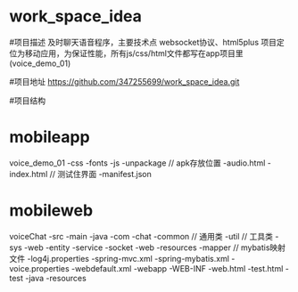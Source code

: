 # work_space_idea

#项目描述
及时聊天语音程序，主要技术点 websocket协议、html5plus
项目定位为移动应用，为保证性能，所有js/css/html文件都写在app项目里(voice_demo_01)

#项目地址
https://github.com/347255699/work_space_idea.git

#项目结构

# mobileapp
voice_demo_01
  -css
  -fonts
  -js
  -unpackage // apk存放位置
  -audio.html
  -index.html // 测试住界面
  -manifest.json

# mobileweb
voiceChat
  -src
    -main
      -java
        -com
          -chat
            -common // 通用类
              -util // 工具类
        	-sys
        		-web
        		-entity
        		-service
        		-socket
        		-web
      -resources
        -mapper // mybatis映射文件
        -log4j.properties
        -spring-mvc.xml
        -spring-mybatis.xml
        -voice.properties
        -webdefault.xml
      -webapp
        -WEB-INF
          -web.html
        -test.html
    -test
    	-java
    	-resources
